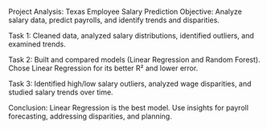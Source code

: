 Project Analysis: Texas Employee Salary Prediction
Objective: Analyze salary data, predict payrolls, and identify trends and disparities.

Task 1: Cleaned data, analyzed salary distributions, identified outliers, and examined trends.

Task 2: Built and compared models (Linear Regression and Random Forest). Chose Linear Regression for its better R² and lower error.

Task 3: Identified high/low salary outliers, analyzed wage disparities, and studied salary trends over time.

Conclusion: Linear Regression is the best model. Use insights for payroll forecasting, addressing disparities, and planning.

